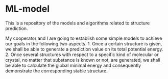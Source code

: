 # ML-model
This is a repository of the models and algorithms related to structure prediction.

My cooperator and I are going to establish some simple models to achieve our goals in the following two aspects.
	1. Once a certain structure is given, we shall be able to generate a prediction value on its total potential energy.
	2. Once several structures with respect to a specific kind of molecular or crystal, no matter that substance is known or not, are generated, we shall be able to calculate the global minimal energy and consequently demonstrate the corresponding stable structure.

